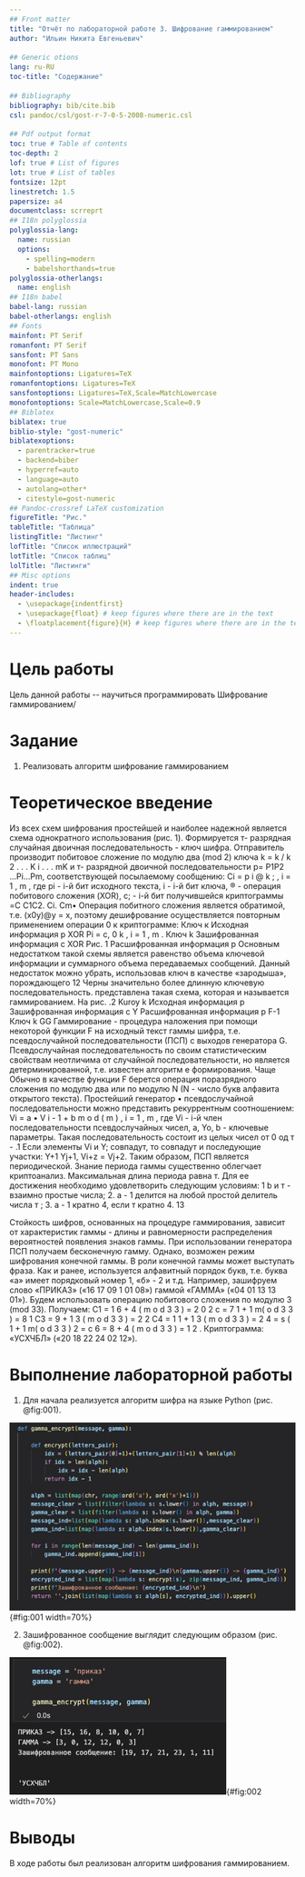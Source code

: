 ```yaml
---
## Front matter
title: "Отчёт по лабораторной работе 3. Шифрование гаммированием"
author: "Ильин Никита Евгеньевич"

## Generic otions
lang: ru-RU
toc-title: "Содержание"

## Bibliography
bibliography: bib/cite.bib
csl: pandoc/csl/gost-r-7-0-5-2008-numeric.csl

## Pdf output format
toc: true # Table of contents
toc-depth: 2
lof: true # List of figures
lot: true # List of tables
fontsize: 12pt
linestretch: 1.5
papersize: a4
documentclass: scrreprt
## I18n polyglossia
polyglossia-lang:
  name: russian
  options:
	- spelling=modern
	- babelshorthands=true
polyglossia-otherlangs:
  name: english
## I18n babel
babel-lang: russian
babel-otherlangs: english
## Fonts
mainfont: PT Serif
romanfont: PT Serif
sansfont: PT Sans
monofont: PT Mono
mainfontoptions: Ligatures=TeX
romanfontoptions: Ligatures=TeX
sansfontoptions: Ligatures=TeX,Scale=MatchLowercase
monofontoptions: Scale=MatchLowercase,Scale=0.9
## Biblatex
biblatex: true
biblio-style: "gost-numeric"
biblatexoptions:
  - parentracker=true
  - backend=biber
  - hyperref=auto
  - language=auto
  - autolang=other*
  - citestyle=gost-numeric
## Pandoc-crossref LaTeX customization
figureTitle: "Рис."
tableTitle: "Таблица"
listingTitle: "Листинг"
lofTitle: "Список иллюстраций"
lotTitle: "Список таблиц"
lolTitle: "Листинги"
## Misc options
indent: true
header-includes:
  - \usepackage{indentfirst}
  - \usepackage{float} # keep figures where there are in the text
  - \floatplacement{figure}{H} # keep figures where there are in the text
---
```


# Цель работы

Цель данной работы -- научиться программировать Шифрование гаммированием/

# Задание

1. Реализовать алгоритм шифрование гаммированием

# Теоретическое введение

Из всех схем шифрования простейшей и наиболее надежной является схема
однократного использования (рис. 1). Формируется т- разрядная случайная двоичная последовательность - ключ шифра. Отправитель производит побитовое
сложение по модулю два (mod 2) ключа
k = k / k 2 . . . K i . . . mK и т- разрядной двоичной последовательности
p= P1P2 ...Pi...Pm, соответствующей посылаемому сообщению:
Ci = p i @ k ; , i = 1 , m ,
где рі - і-й бит исходного текста, і - і-й бит ключа, ® - операция побитового
сложения (XOR), с; - і-й бит получившейся криптограммы =C C1C2. Ci. Cm•
Операция побитного сложения является обратимой, т.е. (x0y)@y = x, поэтому дешифрование осуществляется повторным применением операции 0 к криптограмме:
Ключ к
Исходная
информация р XOR
Pi = c, 0 k , i = 1 , m .
Ключ k
Зашифрованная информация с XOR
Рис. 1
Расшифрованная информация р
Основным недостатком такой схемы является равенство объема ключевой информации и суммарного объема передаваемых сообщений. Данный недостаток
можно убрать, использовав ключ в качестве «зародыша», порождающего 12
 Черны
значительно более длинную ключевую последовательность. представлена такая схема, которая и называется гаммированием.
На рис. .2
Kuroy k
Исходная информация р
Зашифрованная информация с
Y
Расшифрованная информация р F-1
Ключ k GG
Гаммирование - процедура наложения при помощи некоторой функции F на
исходный текст гаммы шифра, т.е. псевдослучайной последовательности (ПСП) с
выходов генератора G. Псевдослучайная последовательность по своим статистическим свойствам неотличима от случайной последовательности, но
является детерминированной, т.е. известен алгоритм е формирования. Чаще
Обычно в качестве функции F берется
операция поразрядного сложения
по модулю два или по модулю N (N - число букв алфавита открытого текста).
Простейший генератор • псевдослучайной последовательности можно представить рекуррентным соотношением:
Vi = a • V i - 1 + b m o d ( m ) , i = 1 , m ,
где Vi - і-й член последовательности псевдослучайных чисел, а, Yo, b - ключевые параметры. Такая последовательность состоит из целых чисел от 0 од т - .1 Если
элементы Vi и Y; совпадут, то совпадут и последующие участки: Y+1 Yj+1, Vi+z = Vj+2. Таким образом, ПСП является периодической. Знание периода гаммы существенно облегчает криптоанализ. Максимальная длина периода равна т. Для ее достижения необходимо удовлетворить следующим условиям:
1 b и т - взаимно простые числа;
2. а - 1 делится на любой простой делитель числа т ; 3. а - 1 кратно 4, если т кратно 4.
13

 Стойкость шифров, основанных на процедуре гаммирования, зависит от характеристик гаммы - длины и равномерности распределения вероятностей
появления знаков гаммы.
При использовании генератора ПСП получаем бесконечную гамму. Однако,
возможен режим шифрования конечной гаммы. В роли конечной гаммы может выступать фраза. Как и ранее, используется алфавитный порядок букв, т.е. буква
«а» имеет порядковый номер 1, «б» - 2 и т.д.
Например, зашифруем слово «ПРИКАЗ» («16 17 09 1 01 08») гаммой
«ГАММА» («04 01 13 13 01»). Будем использовать операцию побитового сложения по модулю 3 (mod 33). Получаем:
C1 = 1 6 + 4 ( m o d 3 3 ) = 2 0
2 c = 7 1 + 1 m( o d 3 3 ) = 8 1 C3 = 9 + 1 3 ( m o d 3 3 ) = 2 2
C4 = 1 1 + 1 3 ( m o d 3 3 ) = 2 4
= s ( 1 + 1 m( o d 3 3 ) 2 = c 6 = 8 + 4 ( m o d 3 3 ) = 1 2 .
Криптограмма: «УСХЧБЛ» («20 18 22 24 02 12»).

# Выполнение лабораторной работы

1. Для начала реализуется алгоритм шифра на языке Python (рис. @fig:001).

![Программная реализация шифра Цезаря](image/img1.jpg){#fig:001 width=70%}

2. Зашифрованное сообщение выглядит следующим образом (рис. @fig:002).

![Результат работы программы](image/img2.jpg){#fig:002 width=70%}


# Выводы

В ходе работы был реализован алгоритм шифрования гаммированием.
